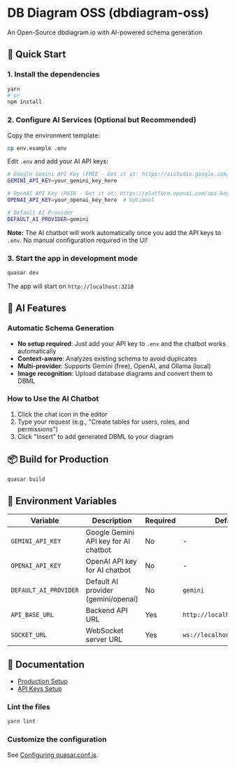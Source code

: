 # DB Diagram OSS (dbdiagram-oss)

An Open-Source dbdiagram.io with AI-powered schema generation

## 🚀 Quick Start

### 1. Install the dependencies
```bash
yarn
# or
npm install
```

### 2. Configure AI Services (Optional but Recommended)

Copy the environment template:
```bash
cp env.example .env
```

Edit `.env` and add your AI API keys:
```bash
# Google Gemini API Key (FREE - Get it at: https://aistudio.google.com/app/apikey)
GEMINI_API_KEY=your_gemini_key_here

# OpenAI API Key (PAID - Get it at: https://platform.openai.com/api-keys)
OPENAI_API_KEY=your_openai_key_here  # Optional

# Default AI Provider
DEFAULT_AI_PROVIDER=gemini
```

**Note:** The AI chatbot will work automatically once you add the API keys to `.env`. No manual configuration required in the UI!

### 3. Start the app in development mode
```bash
quasar dev
```

The app will start on `http://localhost:3210`

## 🤖 AI Features

### Automatic Schema Generation
- **No setup required**: Just add your API key to `.env` and the chatbot works automatically
- **Context-aware**: Analyzes existing schema to avoid duplicates
- **Multi-provider**: Supports Gemini (free), OpenAI, and Ollama (local)
- **Image recognition**: Upload database diagrams and convert them to DBML

### How to Use the AI Chatbot
1. Click the chat icon in the editor
2. Type your request (e.g., "Create tables for users, roles, and permissions")
3. Click "Insert" to add generated DBML to your diagram

## 📦 Build for Production

```bash
quasar build
```

## 🔧 Environment Variables

| Variable | Description | Required | Default |
|----------|-------------|----------|---------|
| `GEMINI_API_KEY` | Google Gemini API key for AI chatbot | No | - |
| `OPENAI_API_KEY` | OpenAI API key for AI chatbot | No | - |
| `DEFAULT_AI_PROVIDER` | Default AI provider (gemini/openai) | No | `gemini` |
| `API_BASE_URL` | Backend API URL | Yes | `http://localhost:3002/api` |
| `SOCKET_URL` | WebSocket server URL | Yes | `ws://localhost:3002` |

## 📖 Documentation

- [Production Setup](./PRODUCTION_SETUP.md)
- [API Keys Setup](./API_KEYS_SETUP.md)

### Lint the files
```bash
yarn lint
```

### Customize the configuration
See [Configuring quasar.conf.js](https://quasar.dev/quasar-cli/quasar-conf-js).
